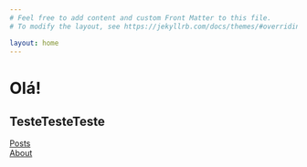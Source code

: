 ```yaml
---
# Feel free to add content and custom Front Matter to this file.
# To modify the layout, see https://jekyllrb.com/docs/themes/#overriding-theme-defaults

layout: home
---
```

<h1>Olá!</h1>
<h2>TesteTesteTeste</h2>
<div class="trigger"><a class="page-link" href="/Portfolio/jekyll/update/2022/10/27/welcome-to-jekyll.html">Posts</a></div>
<div class="trigger"><a class="page-link" href="/Portfolio/about/">About</a></div>